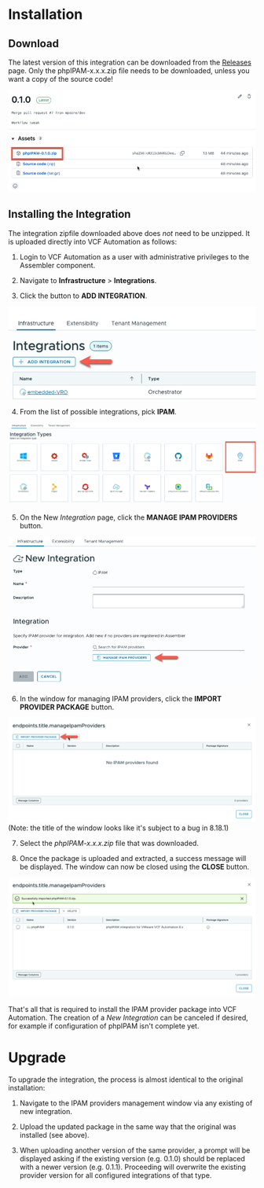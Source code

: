 # Installation

## Download

The latest version of this integration can be downloaded from the [Releases](https://github.com/mpoore/phpipam-vcf-automation/releases) page. Only the phpIPAM-x.x.x.zip file needs to be downloaded, unless you want a copy of the source code!

![An example release for this integration](img/release.png)

## Installing the Integration

The integration zipfile downloaded above does *not* need to be unzipped. It is uploaded directly into VCF Automation as follows:

1. Login to VCF Automation as a user with administrative privileges to the Assembler component.

2. Navigate to **Infrastructure** > **Integrations**.

3. Click the button to **ADD INTEGRATION**.

![Click the button to ADD INTEGRATION](img/install_addintegration.png)

4. From the list of possible integrations, pick **IPAM**.

![Select the IPAM integration](img/install_addintegration_ipam.png)

5. On the New *Integration* page, click the **MANAGE IPAM PROVIDERS** button.

![Click the button to MANAGE IPAM PROVIDERS](img/install_addintegration_manage.png)

6. In the window for managing IPAM providers, click the **IMPORT PROVIDER PACKAGE** button.

![Click the button to IMPORT PROVIDER PACKAGE](img/install_addintegration_import1.png)
(Note: the title of the window looks like it's subject to a bug in 8.18.1)

7. Select the *phpIPAM-x.x.x.zip* file that was downloaded.

8. Once the package is uploaded and extracted, a success message will be displayed. The window can now be closed using the **CLOSE** button.

![The package is successfully installed](img/install_addintegration_import2.png)

That's all that is required to install the IPAM provider package into VCF Automation. The creation of a *New Integration* can be canceled if desired, for example if configuration of phpIPAM isn't complete yet.

# Upgrade

To upgrade the integration, the process is almost identical to the original installation:

1. Navigate to the IPAM providers management window via any existing of new integration.

2. Upload the updated package in the same way that the original was installed (see above).

3. When uploading another version of the same provider, a prompt will be displayed asking if the existing version (e.g. 0.1.0) should be replaced with a newer version (e.g. 0.1.1). Proceeding will overwrite the existing provider version for all configured integrations of that type. 